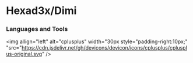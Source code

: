 # Hexad3x/Dimi


### Languages and Tools

<img allign="left" alt="cplusplus" width="30px style="padding-right:10px;" "src="https://cdn.jsdelivr.net/gh/devicons/devicon/icons/cplusplus/cplusplus-original.svg" />
